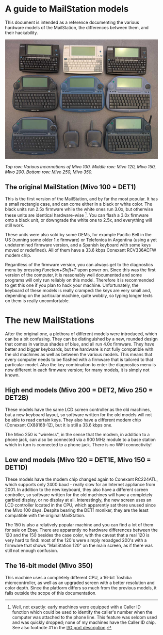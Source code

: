 # A guide to MailStation models

This document is intended as a reference documenting the various hardware models of the MailStation, the differences between them, and their hackability. 

![Different MailStation models](../mailstation.jpg)

*Top row: Various incarnations of Mivo 100.*
*Middle row: Mivo 120, Mivo 150, Mivo 200.*
*Bottom row: Mivo 250, Mivo 350.*

## The original MailStation (Mivo 100 = DET1)

This is the first version of the MailStation, and by far the most popular. It has a small rectangle case, and can come either in a black or white color. The black units run 2.5x firmware while the white ones run 3.0x, but otherwise these units are identical hardware-wise [^1]. You can flash a 3.0x firmware onto a black unit, or downgrade the white one to 2.5x, and everything will still work. 

These units were also sold by some OEMs, for example Pacific Bell in the US (running some older 1.x firmware) or Telefonica in Argentina (using a yet undetermined firmware version, and a Spanish keyboard with some keys moved or redefined). All of them have a 33.6 kbps Conexant RCV336ACFW modem chip. 

Regardless of the firmware version, you can always get to the diagnostics menu by pressing *Function+Shift+T* upon power on. Since this was the first version of the computer, it is reasonably well documented and some programs will only run reliably on this model. Therefore it is recommended to get this one if you plan to hack your machine. Unfortunately, the keyboard of these models is really cramped: the keys are very small and, depending on the particular machine, quite wobbly, so typing longer texts on them is really uncomfortable. 

# The new MailStations

After the original one, a plethora of different models were introduced, which can be a bit confusing. They can be distinguished by a new, rounded design that comes in various shades of blue, and all run 4.0x firmware. They have better and bigger keyboards, but the hardware is not fully compatible with the old machines as well as between the various models. This means that every computer needs to be flashed with a firmware that is tailored to that particular model. Also the key combination to enter the diagnostics menu is now different in each firmware version; for many models, it is simply not known. 

## High end models (Mivo 200 = DET2, Mivo 250 = DET2B)

These models have the same LCD screen controller as the old machines, but a new keyboard layout, so software written for the old models will not be able to read certain keys. They also have a different modem chip (Conexant CX88168-12), but it is still a 33.6 kbps one. 

The Mivo 250 is "wireless", in the sense that the modem, in addition to a phone jack, can also be connected via a 900 MHz module to a base station which in turn is connected to a phone jack. There is no WiFi connectivity!

## Low end models (Mivo 120 = DET1E, Mivo 150 = DET1D)

These models have the modem chip changed again to Conexant RC224ATL, which supports only 2400 baud - really slow for an Internet appliance from 2001. In addition to the new keyboard, they also have a different screen controller, so software written for the old machines will have a completely garbled display, or no display at all. Interestingly, the new screen uses an LCD controller located in the CPU, which apparently sat there unused since the Mivo 100 days. Despite bearing the DET1 moniker, they are the least compatible with the original MailStation. 

The 150 is also a relatively popular machine and you can find a lot of them for sale on Ebay. There are apparently no hardware differences between the 120 and the 150 besides the case color, with the caveat that a real 120 is very hard to find: most of the 120's were simply rebadged 200's with a firmware that shows "MailStation 120" on the main screen, as if there was still not enough confusion. 

## The 16-bit model (Mivo 350)

This machine uses a completely different CPU, a 16-bit Toshiba microcontroller, as well as an upgraded screen with a better resolution and color depth. Since the platform differs so much from the previous models, it falls outside the scope of this documentation. 

[^1]: Well, not exactly: early machines were equipped with a Caller ID function which could be used to identify the caller's number when the computer was attached to the phone line. This feature was seldom used and was quickly dropped; none of my machines have the Caller ID chip. See also footnote #1 in the [I/O port description](ports.md).
